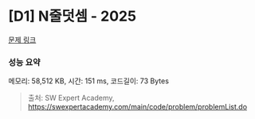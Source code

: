 # [D1] N줄덧셈 - 2025 

[문제 링크](https://swexpertacademy.com/main/code/problem/problemDetail.do?contestProbId=AV5QFZtaAscDFAUq) 

### 성능 요약

메모리: 58,512 KB, 시간: 151 ms, 코드길이: 73 Bytes



> 출처: SW Expert Academy, https://swexpertacademy.com/main/code/problem/problemList.do